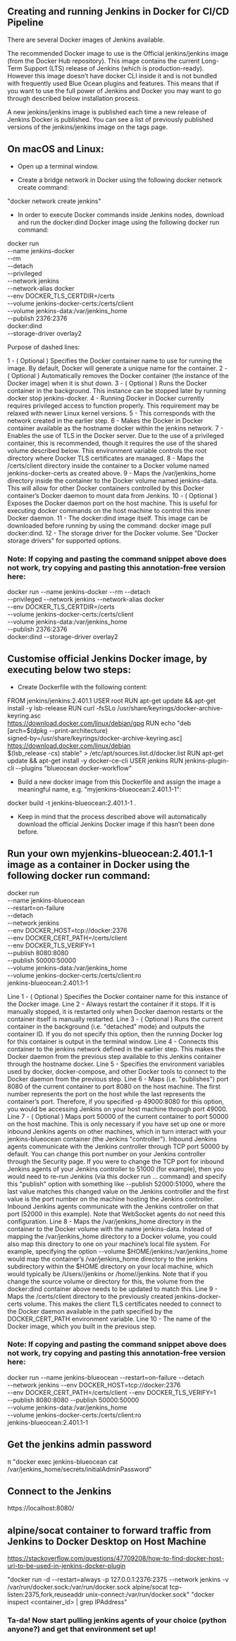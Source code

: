 ## Creating and running Jenkins in Docker for CI/CD Pipeline

There are several Docker images of Jenkins available.

The recommended Docker image to use is the Official jenkins/jenkins image (from the Docker Hub repository). This image contains the current Long-Term Support (LTS) release of Jenkins (which is production-ready). However this image doesn’t have docker CLI inside it and is not bundled with frequently used Blue Ocean plugins and features. This means that if you want to use the full power of Jenkins and Docker you may want to go through described below installation process.

A new jenkins/jenkins image is published each time a new release of Jenkins Docker is published. You can see a list of previously published versions of the jenkins/jenkins image on the tags page.

## On macOS and Linux:

- Open up a terminal window.

- Create a bridge network in Docker using the following docker network create command:

"docker network create jenkins"

- In order to execute Docker commands inside Jenkins nodes, download and run the docker:dind Docker image using the following docker run command:

docker run \
  --name jenkins-docker \
  --rm \
  --detach \
  --privileged \
  --network jenkins \
  --network-alias docker \
  --env DOCKER_TLS_CERTDIR=/certs \
  --volume jenkins-docker-certs:/certs/client \
  --volume jenkins-data:/var/jenkins_home \
  --publish 2376:2376 \
  docker:dind \
  --storage-driver overlay2

Purpose of dashed lines: 

1 - ( Optional ) Specifies the Docker container name to use for running the image. By default, Docker will generate a unique name for the container.
2 - ( Optional ) Automatically removes the Docker container (the instance of the Docker image) when it is shut down.
3 - ( Optional ) Runs the Docker container in the background. This instance can be stopped later by running docker stop jenkins-docker.
4 - Running Docker in Docker currently requires privileged access to function properly. This requirement may be relaxed with newer Linux kernel versions.
5 - This corresponds with the network created in the earlier step.
6 - Makes the Docker in Docker container available as the hostname docker within the jenkins network.
7 - Enables the use of TLS in the Docker server. Due to the use of a privileged container, this is recommended, though it requires the use of the shared volume described below. This environment variable controls the root directory where Docker TLS certificates are managed.
8 - Maps the /certs/client directory inside the container to a Docker volume named jenkins-docker-certs as created above.
9 - Maps the /var/jenkins_home directory inside the container to the Docker volume named jenkins-data. This will allow for other Docker containers controlled by this Docker container’s Docker daemon to mount data from Jenkins.
10 - ( Optional ) Exposes the Docker daemon port on the host machine. This is useful for executing docker commands on the host machine to control this inner Docker daemon.
11 - The docker:dind image itself. This image can be downloaded before running by using the command: docker image pull docker:dind.
12 - The storage driver for the Docker volume. See "Docker storage drivers" for supported options.

### Note: If copying and pasting the command snippet above does not work, try copying and pasting this annotation-free version here:

docker run --name jenkins-docker --rm --detach \
  --privileged --network jenkins --network-alias docker \
  --env DOCKER_TLS_CERTDIR=/certs \
  --volume jenkins-docker-certs:/certs/client \
  --volume jenkins-data:/var/jenkins_home \
  --publish 2376:2376 \
  docker:dind --storage-driver overlay2


## Customise official Jenkins Docker image, by executing below two steps:

- Create Dockerfile with the following content:

FROM jenkins/jenkins:2.401.1
USER root
RUN apt-get update && apt-get install -y lsb-release
RUN curl -fsSLo /usr/share/keyrings/docker-archive-keyring.asc \
  https://download.docker.com/linux/debian/gpg
RUN echo "deb [arch=$(dpkg --print-architecture) \
  signed-by=/usr/share/keyrings/docker-archive-keyring.asc] \
  https://download.docker.com/linux/debian \
  $(lsb_release -cs) stable" > /etc/apt/sources.list.d/docker.list
RUN apt-get update && apt-get install -y docker-ce-cli
USER jenkins
RUN jenkins-plugin-cli --plugins "blueocean docker-workflow"

- Build a new docker image from this Dockerfile and assign the image a meaningful name, e.g. "myjenkins-blueocean:2.401.1-1":

docker build -t jenkins-blueocean:2.401.1-1 .

- Keep in mind that the process described above will automatically download the official Jenkins Docker image if this hasn’t been done before.

## Run your own myjenkins-blueocean:2.401.1-1 image as a container in Docker using the following docker run command:

docker run \
  --name jenkins-blueocean \
  --restart=on-failure \
  --detach \
  --network jenkins \
  --env DOCKER_HOST=tcp://docker:2376 \
  --env DOCKER_CERT_PATH=/certs/client \
  --env DOCKER_TLS_VERIFY=1 \
  --publish 8080:8080 \
  --publish 50000:50000 \
  --volume jenkins-data:/var/jenkins_home \
  --volume jenkins-docker-certs:/certs/client:ro \
  jenkins-blueocean:2.401.1-1 

Line 1 - ( Optional ) Specifies the Docker container name for this instance of the Docker image.
Line 2 - Always restart the container if it stops. If it is manually stopped, it is restarted only when Docker daemon restarts or the container itself is manually restarted.
Line 3 - ( Optional ) Runs the current container in the background (i.e. "detached" mode) and outputs the container ID. If you do not specify this option, then the running Docker log for this container is output in the terminal window.
Line 4 - Connects this container to the jenkins network defined in the earlier step. This makes the Docker daemon from the previous step available to this Jenkins container through the hostname docker.
Line 5 - Specifies the environment variables used by docker, docker-compose, and other Docker tools to connect to the Docker daemon from the previous step.
Line 6 - Maps (i.e. "publishes") port 8080 of the current container to port 8080 on the host machine. The first number represents the port on the host while the last represents the container’s port. Therefore, if you specified -p 49000:8080 for this option, you would be accessing Jenkins on your host machine through port 49000.
Line 7 - ( Optional ) Maps port 50000 of the current container to port 50000 on the host machine. This is only necessary if you have set up one or more inbound Jenkins agents on other machines, which in turn interact with your jenkins-blueocean container (the Jenkins "controller"). Inbound Jenkins agents communicate with the Jenkins controller through TCP port 50000 by default. You can change this port number on your Jenkins controller through the Security page. If you were to change the TCP port for inbound Jenkins agents of your Jenkins controller to 51000 (for example), then you would need to re-run Jenkins (via this docker run … command) and specify this "publish" option with something like --publish 52000:51000, where the last value matches this changed value on the Jenkins controller and the first value is the port number on the machine hosting the Jenkins controller. Inbound Jenkins agents communicate with the Jenkins controller on that port (52000 in this example). Note that WebSocket agents do not need this configuration.
Line 8 - Maps the /var/jenkins_home directory in the container to the Docker volume with the name jenkins-data. Instead of mapping the /var/jenkins_home directory to a Docker volume, you could also map this directory to one on your machine’s local file system. For example, specifying the option
--volume $HOME/jenkins:/var/jenkins_home would map the container’s /var/jenkins_home directory to the jenkins subdirectory within the $HOME directory on your local machine, which would typically be /Users/<your-username>/jenkins or /home/<your-username>/jenkins. Note that if you change the source volume or directory for this, the volume from the docker:dind container above needs to be updated to match this.
Line 9 - Maps the /certs/client directory to the previously created jenkins-docker-certs volume. This makes the client TLS certificates needed to connect to the Docker daemon available in the path specified by the DOCKER_CERT_PATH environment variable.
Line 10 - The name of the Docker image, which you built in the previous step.

### Note: If copying and pasting the command snippet above does not work, try copying and pasting this annotation-free version here:

docker run --name jenkins-blueocean --restart=on-failure --detach \
  --network jenkins --env DOCKER_HOST=tcp://docker:2376 \
  --env DOCKER_CERT_PATH=/certs/client --env DOCKER_TLS_VERIFY=1 \
  --publish 8080:8080 --publish 50000:50000 \
  --volume jenkins-data:/var/jenkins_home \
  --volume jenkins-docker-certs:/certs/client:ro \
  jenkins-blueocean:2.401.1-1
  


## Get the jenkins admin password 
π
"docker exec jenkins-blueocean cat /var/jenkins_home/secrets/initialAdminPassword"

## Connect to the Jenkins
https://localhost:8080/

## alpine/socat container to forward traffic from Jenkins to Docker Desktop on Host Machine

https://stackoverflow.com/questions/47709208/how-to-find-docker-host-uri-to-be-used-in-jenkins-docker-plugin

"docker run -d --restart=always -p 127.0.0.1:2376:2375 --network jenkins -v /var/run/docker.sock:/var/run/docker.sock alpine/socat tcp-listen:2375,fork,reuseaddr unix-connect:/var/run/docker.sock"
"docker inspect <container_id> | grep IPAddress"

### Ta-da! Now start pulling jenkins agents of your choice (python anyone?) and get that environment set up!